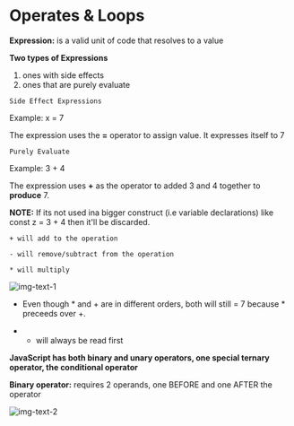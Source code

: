 # Operates & Loops

**Expression:** is a valid unit of code that resolves to a value

**Two types of Expressions**
1. ones with side effects
2. ones that are purely evaluate

```
Side Effect Expressions
```

Example: x = 7

The expression uses the **=** operator to assign value. 
It expresses itself to 7

```
Purely Evaluate
```

Example: 3 + 4

The expression uses **+** as the operator to added 3 and 4 together to **produce**
7.

**NOTE:** If its not used ina bigger construct (i.e variable declarations) like const z = 3 + 4 then it'll be discarded.

```
+ will add to the operation
```

```
- will remove/subtract from the operation
```

```
* will multiply
```

![img-text-1](https://cdn.discordapp.com/attachments/442113342501552147/1075399514212548749/image.png)

- Even though * and + are in different orders, both will still = 7 because * preceeds over +.

- * will always be read first


**JavaScript has both __binary__ and __unary__ operators, one special ternary operator, the conditional operator**

**Binary operator:** requires 2 operands, one BEFORE and one AFTER the operator

![img-text-2](https://cdn.discordapp.com/attachments/442113342501552147/1075400866858815488/image.png)
